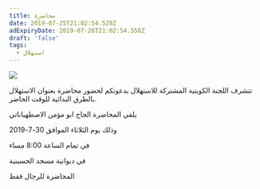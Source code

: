 ```yaml
---
title: محاضرة
date: 2019-07-25T21:02:54.528Z
adExpiryDate: 2019-07-26T21:02:54.558Z
draft: 'false'
tags:
  - استهلال
---
```

![](/images/uploads/whatsapp-image-2017-07-12-at-18.56.21.jpeg)

تتشرف اللجنة الكويتية المشتركة للاستهلال بدعوتكم لحضور محاضرة بعنوان الاستهلال بالطرق البدائية للوقت الحاضر. 

يلقي المحاضرة الحاج ابو مؤمن الاصطهباناتي

وذلك يوم الثلاثاء الموافق 30-7-2019

في تمام الساعة 8:00 مساء

في ديوانية مسجد الحسينية 

المحاضرة للرجال فقط
